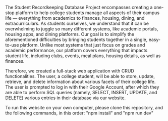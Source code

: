 The Student Recordkeeping Database Project encompasses creating a one-stop platform to help college students manage all aspects of their campus life — everything from academics to finances, housing, dining, and extracurriculars. As students ourselves, we understand that it can be overwhelming to juggle so many different systems, like academic portals, housing apps, and dining platforms. Our goal is to simplify the aforementioned difficulties by bringing students together in a single, easy-to-use platform. Unlike most systems that just focus on grades and academic performance, our platform covers everything that impacts student life, including clubs, events, meal plans, housing details, as well as finances.

Therefore, we created a full-stack web application with CRUD functionalities. The user, a college student, will be able to store, update, retrieve, and delete information about various facets of their college life. The user is prompted to log in with their Google Account, after which they are able to perform SQL queries (namely, SELECT, INSERT, UPDATE, and DELETE) various entries in their database via our website. 

To run this website on your own computer, please clone this repository, and the following commands, in this order: "npm install" and "npm run dev"
